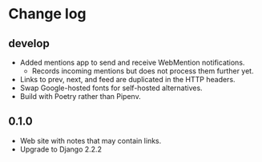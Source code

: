 Change log
==========

develop
-------

- Added mentions app to send and receive WebMention notifications.
    - Records incoming mentions but does not process them further yet.
- Links to prev, next, and feed are duplicated in the HTTP headers.
- Swap Google-hosted fonts for self-hosted alternatives.
- Build with Poetry rather than Pipenv.

0.1.0
-----

- Web site with notes that may contain links.
- Upgrade to Django 2.2.2
